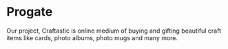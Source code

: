 # Progate
Our project, Craftastic is online medium of buying and gifting beautiful craft items like cards, photo albums, photo mugs and many more.

